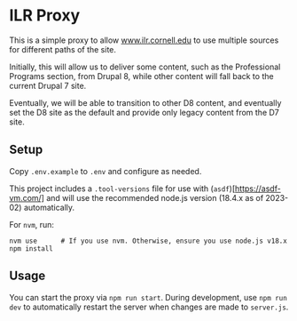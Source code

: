 # ILR Proxy

This is a simple proxy to allow www.ilr.cornell.edu to use multiple sources for different paths of the site.

Initially, this will allow us to deliver some content, such as the Professional Programs section, from Drupal 8, while other content will fall back to the current Drupal 7 site.

Eventually, we will be able to transition to other D8 content, and eventually set the D8 site as the default and provide only legacy content from the D7 site.

## Setup

Copy `.env.example` to `.env` and configure as needed.

This project includes a `.tool-versions` file for use with (`asdf`)[https://asdf-vm.com/] and will use the recommended node.js version (18.4.x as of 2023-02) automatically.

For `nvm`, run:

```
nvm use      # If you use nvm. Otherwise, ensure you use node.js v18.x
npm install
```

## Usage

You can start the proxy via `npm run start`. During development, use `npm run dev` to automatically restart the server when changes are made to `server.js`.
